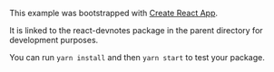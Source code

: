 This example was bootstrapped with [Create React App](https://github.com/facebook/create-react-app).

It is linked to the react-devnotes package in the parent directory for development purposes.

You can run `yarn install` and then `yarn start` to test your package.
